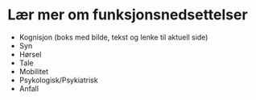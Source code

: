 # Lær mer om funksjonsnedsettelser
- Kognisjon (boks med bilde, tekst og lenke til aktuell side)
- Syn
- Hørsel
- Tale
- Mobilitet
- Psykologisk/Psykiatrisk
- Anfall
